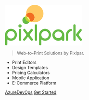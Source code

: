 <!-- _coverpage.md -->

![logo](_media/pixlpark_logo.svg ':size=150x150')


> Web-to-Print Solutions by Pixlpar.

- Print Editors
- Design Templates
- Pricing Calculators
- Mobile Application
- E-Commerce Platform


[AzureDevOps](https://dev.azure.com/pixlpark)
[Get Started](#docsify)